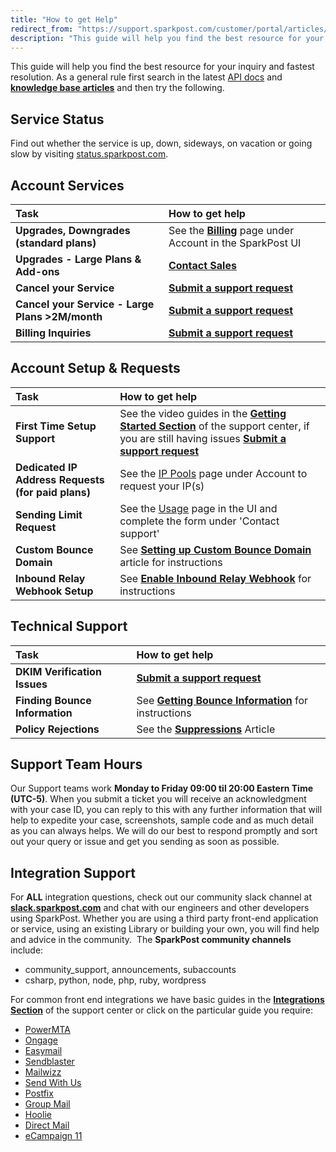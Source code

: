 ```yaml
---
title: "How to get Help"
redirect_from: "https://support.sparkpost.com/customer/portal/articles/2456522-how-to-get-help"
description: "This guide will help you find the best resource for your inquiry and fastest resolution As a general rule first search in the latest API docs and knowledge base articles and then try the following Service Status Find out whether the service is up down sideways on vacation or going..."
---
```


This guide will help you find the best resource for your inquiry and fastest resolution. As a general rule first search in the latest [API docs](https://developers.sparkpost.com/api/) and **[knowledge base articles](http://support.sparkpost.com)** and then try the following.

## Service Status

Find out whether the service is up, down, sideways, on vacation or going slow by visiting [status.sparkpost.com](http://status.sparkpost.com).

## Account Services

| Task                                            | How to get help                                                                                                                                                  |
|:------------------------------------------------|:-----------------------------------------------------------------------------------------------------------------------------------------------------------------|
| **Upgrades, Downgrades (standard plans)**       | See the **[Billing](https://app.sparkpost.com/account/billing)** page under Account in the SparkPost UI                                                          |
| **Upgrades - Large Plans & Add-ons**            | **[Contact Sales](mailto:insidesales@sparkpost.com?subject=Account%20Change)**                                                                                   |
| **Cancel your Service**                         | **[Submit a support request](https://support.sparkpost.com/customer/portal/emails/new?email[subject]=Web:%20Cancel%20Service%20Request:%20Selfserve%20Account)** |
| **Cancel your Service - Large Plans >2M/month** | **[Submit a support request](https://support.sparkpost.com/customer/portal/emails/new?email[subject]=Web:%20Cancel%20Service%20Request:%20Large%20Account)**     |
| **Billing Inquiries**                           | **[Submit a support request](https://support.sparkpost.com/customer/portal/emails/new?email[subject]=Web:%20Billing%20Enquiry%20Selfserve%20Account)**           |

## Account Setup & Requests

| Task                                               | How to get help                                                                                                                                                                                                                                                                                                                         |
|:---------------------------------------------------|:----------------------------------------------------------------------------------------------------------------------------------------------------------------------------------------------------------------------------------------------------------------------------------------------------------------------------------------|
| **First Time Setup Support**                       | See the video guides in the **[Getting Started Section](https://support.sparkpost.com/customer/en/portal/topics/770787-getting-started/articles)** of the support center, if you are still having issues **[Submit a support request](https://support.sparkpost.com/customer/portal/emails/new?email[subject]=Web:%20Setup%20Support)** |
| **Dedicated IP Address Requests (for paid plans)** | See the [IP Pools](https://app.sparkpost.com/account/ip-pools) page under Account to request your IP(s)                                                                                                                                                                                                                                 |
| **Sending Limit Request**                          | See the [Usage](https://app.sparkpost.com/account/usage) page in the UI and complete the form under 'Contact support'                                                                                                                                                                                                                   |
| **Custom Bounce Domain**                           | See **[Setting up Custom Bounce Domain](http://support.sparkpostelite.com/customer/en/portal/articles/2371794-requesting-a-custom-bounce-domain)** article for instructions                                                                                                                                                             |
| **Inbound Relay Webhook Setup**                    | See **[Enable Inbound Relay Webhook](http://support.sparkpost.com/customer/en/portal/articles/2039614-enabling-inbound-email-relaying-relay-webhooks)** for instructions                                                                                                                                                                |

## Technical Support

| Task                           | How to get help                                                                                                                                                       |
|:-------------------------------|:----------------------------------------------------------------------------------------------------------------------------------------------------------------------|
| **DKIM Verification Issues**   | **[Submit a support request](https://support.sparkpost.com/customer/portal/emails/new?email[subject]=Web:%20DKIM%20Verification%20Issue)**                            |
| **Finding Bounce Information** | See **[Getting Bounce Information](https://support.sparkpost.com/customer/en/portal/articles/2461190-how-do-i-retrieve-bounce-info-from-sparkpost)** for instructions |
| **Policy Rejections**          | See the **[Suppressions](https://support.sparkpost.com/customer/en/portal/articles/1929891-using-suppression-lists)** Article                                         |

## Support Team Hours

Our Support teams work **Monday to Friday 09:00 til 20:00 Eastern Time (UTC-5)**. When you submit a ticket you will receive an acknowledgment with your case ID, you can reply to this with any further information that will help to expedite your case, screenshots, sample code and as much detail as you can always helps. We will do our best to respond promptly and sort out your query or issue and get you sending as soon as possible.

## Integration Support

For **ALL** integration questions, check out our community slack channel at **[slack.sparkpost.com](http://slack.sparkpost.com/)** and chat with our engineers and other developers using SparkPost. Whether you are using a third party front-end application or service, using an existing Library or building your own, you will find help and advice in the community.
 The **SparkPost community channels** include:

* community_support, announcements, subaccounts
* csharp, python, node, php, ruby, wordpress

For common front end integrations we have basic guides in the **[Integrations Section](http://support.sparkpost.com/customer/en/portal/topics/780292-integrations/articles)** of the support center or click on the particular guide you require:

* [PowerMTA](https://support.sparkpost.com/customer/portal/articles/2155339)
* [Ongage](https://support.sparkpost.com/customer/en/portal/articles/1930046-using-sparkpost-with-the-ongage-email-marketing-platform)
* [Easymail](https://support.sparkpost.com/customer/en/portal/articles/2039973-using-sparkpost-with-easymail)
* [Sendblaster](https://support.sparkpost.com/customer/en/portal/articles/2036575-using-sparkpost-with-sendblaster)
* [Mailwizz](https://support.sparkpost.com/customer/en/portal/articles/2036581-using-sparkpost-with-mailwizz)
* [Send With Us](https://support.sparkpost.com/customer/en/portal/articles/1930049-using-sparkpost-with-the-sendwithus-transactional-email-management-platform)
* [Postfix](https://support.sparkpost.com/customer/en/portal/articles/2030960-using-sparkpost-with-postfix)
* [Group Mail](https://support.sparkpost.com/customer/en/portal/articles/2032944-using-sparkpost-with-group-mail)
* [Hoolie](https://support.sparkpost.com/customer/en/portal/articles/2046445-using-sparkpost-with-hoolie)
* [Direct Mail](https://support.sparkpost.com/customer/en/portal/articles/2040317-using-sparkpost-with-directmail)
* [eCampaign 11](https://support.sparkpost.com/customer/en/portal/articles/2092525-using-sparkpost-with-ecampaign-11)